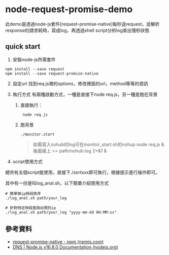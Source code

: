 # node-request-promise-demo

此demo是透過node-js套件[request-promise-native]每秒送request，並解析response的請求耗時，寫成log，再透過shell script分析log查出慢秒狀態

## quick start
1. 安裝node-js所需套件
```shell
npm install --save request
npm install --save request-promise-native
```

2. 設定url
找到req.js裡的options，修改裡面的url，method等等的資訊

3. 執行方式
有兩種啟動方式，一種是直接下node req.js，另一種是跑在背景
    1. 直接執行：
       ```shell
        node req.js
       ``` 
    2. 跑背景
        ```shell
        ./monitor.start
        ```
        >如需寫入nohub的log可在monitor_start.sh的nohup node req.js & 後面接上 >> path/nohub.log 2>&1 &

4. script使用方式

總共有五個script能使用，直接下./sortxxx即可執行，根據提示進行操作即可。

其中有一份是叫log_anal.sh，以下簡單介紹使用方式
```shell
# 簡單做ip時段排序
./log_anal.sh path/your_log

# 針對特定時段查詢出現的ip
./log_anal.sh path/your_log "yyyy-mm-dd HH:MM:ss"
```
## 參考資料
* [ request-promise-native - npm (npmjs.com)](https://www.npmjs.com/package/request-promise-native)
* [DNS | Node.js v16.8.0 Documentation (nodejs.org)](https://nodejs.org/api/dns.html#dns_dns_lookup_hostname_options_callback)